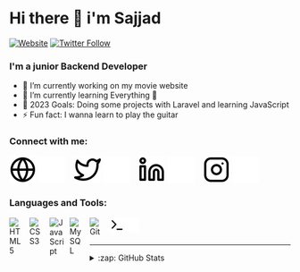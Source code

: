 # Hi there 👋 i'm Sajjad

[![Website](https://img.shields.io/website?label=sajjadkhalafi.ir&style=for-the-badge&url=https%3A%2F%2Fcodestackr.com)](https://sajjadkhalafi.ir)
[![Twitter Follow](https://img.shields.io/twitter/follow/KhalafiSajjad?color=1DA1F2&logo=twitter&style=for-the-badge)](https://twitter.com/intent/follow?original_referer=https%3A%2F%2Fgithub.com%2FKhalafiSajjad&screen_name=KhalafiSajjad)

### I'm a junior Backend Developer
- 🔭 I’m currently working on my movie website
- 🌱 I’m currently learning Everything 🤣
- 🥅 2023 Goals: Doing some projects with Laravel and learning JavaScript
- ⚡ Fun fact: I wanna learn to play the guitar

### Connect with me:

[![website](./img/globe-light.svg)](https://sajjadkhalafi.ir#gh-light-mode-only)
[![website](./img/globe-dark.svg)](https://sajjadkhalafi.ir#gh-dark-mode-only)
&nbsp;&nbsp;
[![website](./img/twitter-light.svg)](https://twitter.com/KhalafiSajjad#gh-light-mode-only)
[![website](./img/twitter-dark.svg)](https://twitter.com/KhalafiSajjad#gh-dark-mode-only)
&nbsp;&nbsp;
[![website](./img/linkedin-light.svg)](https://www.linkedin.com/in/sajjad-khalafi-036257208#gh-light-mode-only)
[![website](./img/linkedin-dark.svg)](https://www.linkedin.com/in/sajjad-khalafi-036257208#gh-dark-mode-only)
&nbsp;&nbsp;
[![website](./img/instagram-light.svg)](https://instagram.com/iam.__.sajjad#gh-light-mode-only)
[![website](./img/instagram-dark.svg)](https://instagram.com/iam.__.sajjad#gh-dark-mode-only)

### Languages and Tools:

<img align="left" alt="HTML5" width="26px" src="https://cdn.jsdelivr.net/gh/devicons/devicon/icons/html5/html5-original.svg" style="padding-right:10px;" />
<img align="left" alt="CSS3" width="26px" src="https://cdn.jsdelivr.net/gh/devicons/devicon/icons/css3/css3-original.svg" style="padding-right:10px;" />
<img align="left" alt="JavaScript" width="26px" src="https://cdn.jsdelivr.net/gh/devicons/devicon/icons/javascript/javascript-original.svg" style="padding-right:10px;" />
<img align="left" alt="MySQL" width="26px" src="https://cdn.jsdelivr.net/gh/devicons/devicon/icons/mysql/mysql-original.svg" style="padding-right:10px;" />
<img align="left" alt="Git" width="26px" src="https://cdn.jsdelivr.net/gh/devicons/devicon/icons/git/git-original.svg" style="padding-right:10px;" />
<img align="left" alt="Terminal" width="26px" src="./img/terminal-light.svg" />
<img align="left" alt="Terminal" width="26px" src="./img/terminal-dark.svg" />

<br />
<br />

---

</details>

<details>
  <summary>:zap: GitHub Stats</summary>

  <img align="left" alt="codeSTACKr's GitHub Stats" src="https://github-readme-stats.vercel.app/api?username=SajjadKhalafi&show_icons=true&hide_border=false&title_color=ff652f&icon_color=FFE400&bg_color=09131B&text_color=ffffff&border_color=0c1a25" />

</details>

[website]: https://sajjadkhalafi.ir
[twitter]: https://twitter.com/KhalafiSajjad
[instagram]: https://instagram.com/iam.__.sajjad
[linkedin]: https://www.linkedin.com/in/sajjad-khalafi-036257208
